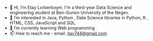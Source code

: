- 👋 Hi, I’m Etay Lorberboym, I'm a third-year Data Science and engineering student at Ben-Gurion University of the Negev. 
- 👀 I’m interested in Java, Python , Data Science libraries in Python, R , HTML, CSS, JavaScript and SQL.
- 🌱 I’m currently learning Web programming
- 📫 How to reach me - email: itay744@gmail.com  

